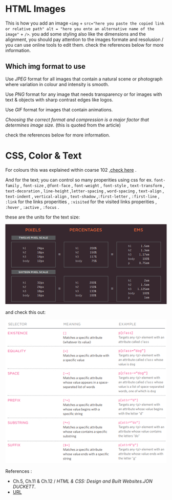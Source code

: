 
# HTML Images

This is how you add an image `<img` + `src="here you paste the copied link or relative path" alt = "here you ente an alternative name of the image"` + `/>`. you add some styling also like the dimensions and the alignment, you should pay attention  to the images formate and resolusion / you can use online tools to edit them. check the references below for more information.

## Which img format to use 

Use *JPEG* format for all images that contain a natural scene or photograph where variation in colour and intensity is smooth. 

Use *PNG* format for any image that needs transparency or for images with text & objects with sharp contrast edges like logos. 

Use *GIF* format for images that contain animations.

*Choosing the correct format and compression is a major factor that determines image size.* (this is quoted from the article)

check the references below for more information.

# CSS, Color & Text 

For colours this was explained within coarse 102 ,[check here](../Read06.md) .

And for the text; you can control so many properities using css for ex. `font-family` , `font-size` , `@font-face` , `font-weight` , `font-style` , `text-transform` , `text-decoration` , `line-height` ,`letter-spacing` , `word-spacing` , `text-align` , `text-indent` , `vertical-align` , `text-shadow` ,`:first-letter` , `:first-line` , `:link` for the links properities , `:visited` for the visited links properities , `:hover` , `:active` , `:focus` .

these are the units for the text size:

![size units](../img/Screenshot(28).jpg)

and check this out:

![selector](../img/Screenshot(29).jpg)

References :

* Ch.5, Ch.11 & Ch.12 / *HTML & CSS: Design and Built Websites.JON DUCKETT*.
* [URL](https://blog.imagekit.io/jpeg-vs-png-vs-gif-which-image-format-to-use-and-when-c8913ae3e01d)